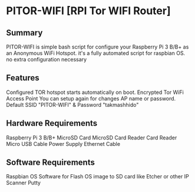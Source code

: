 # PITOR-WIFI [RPI Tor WIFI Router]

## Summary

PITOR-WIFI is simple bash script for configure your Raspberry Pi 3 B/B+ as an Anonymous WiFi Hotspot. it's a fully automated script for raspbian OS. no extra configuration necessary

## Features

Configured TOR hotspot starts automatically on boot.
Encrypted Tor WiFi Access Point
You can setup again for changes AP name or password.
Default SSID "PITOR-WIFI" & Password "takmashhido"

## Hardware Requirements
Raspberry Pi 3 B/B+
MicroSD Card
MicroSD Card Reader
Card Reader
Micro USB Cable
Power Supply
Ethernet Cable

## Software Requirements
Raspbian OS
Software for Flash OS image to SD card like Etcher or other
IP Scanner
Putty

